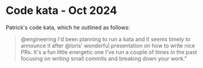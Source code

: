 # Code kata - Oct 2024

Patrick's code kata, which he outlined as follows:

> @engineering I'd been planning to run a kata and it seems timely to announce it after @loris' wonderful presentation on how to write nice PRs. It's a fun little energetic one I've run a couple of times in the past focusing on writing small commits and breaking down your work."

